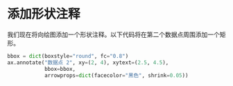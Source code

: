 # 添加形状注释

我们现在将向绘图添加一个形状注释。以下代码将在第二个数据点周围添加一个矩形。

```python
bbox = dict(boxstyle="round", fc="0.8")
ax.annotate("数据点 2", xy=(2, 4), xytext=(2.5, 4.5),
            bbox=bbox,
            arrowprops=dict(facecolor="黑色", shrink=0.05))
```
